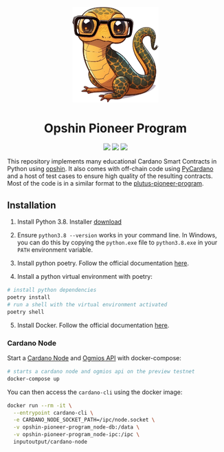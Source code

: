 <div align="center">
<img  src="https://github.com/OpShin/opshin-pioneer-program/blob/main/opshin-pioneer-program.png" width="200" />
<h1 > Opshin Pioneer Program </h1>
<img src="https://img.shields.io/badge/cohort-4-red">
<img src="https://img.shields.io/badge/language-python-3670A0">
<img src="https://github.com/OpShin/opshin-pioneer-program/actions/workflows/test.yaml/badge.svg"/>
</div>

This repository implements many educational Cardano Smart Contracts in Python using [opshin](https://github.com/ImperatorLang/opshin).
It also comes with off-chain code using [PyCardano](https://github.com/Python-Cardano/pycardano) and a host of test cases to ensure high quality of the resulting contracts.
Most of the code is in a similar format to the [plutus-pioneer-program](https://github.com/input-output-hk/plutus-pioneer-program).

## Installation

1. Install Python 3.8.
Installer [download](https://www.python.org/downloads/release/python-3810/)

2. Ensure `python3.8 --version` works in your command line.
In Windows, you can do this by copying the `python.exe` file to `python3.8.exe` in your `PATH` environment variable.

3. Install python poetry.
Follow the official documentation [here](https://python-poetry.org/docs/#installation).

4. Install a python virtual environment with poetry:
```bash
# install python dependencies
poetry install
# run a shell with the virtual environment activated
poetry shell
```

5. Install Docker.
Follow the official documentation [here](https://docs.docker.com/get-docker/).

### Cardano Node

Start a [Cardano Node](https://github.com/input-output-hk/cardano-node) and [Ogmios API](https://ogmios.dev/) with docker-compose:
```bash
# starts a cardano node and ogmios api on the preview testnet
docker-compose up
```

You can then access the `cardano-cli` using the docker image:
```bash
docker run --rm -it \
  --entrypoint cardano-cli \
  -e CARDANO_NODE_SOCKET_PATH=/ipc/node.socket \
  -v opshin-pioneer-program_node-db:/data \
  -v opshin-pioneer-program_node-ipc:/ipc \
  inputoutput/cardano-node
```

